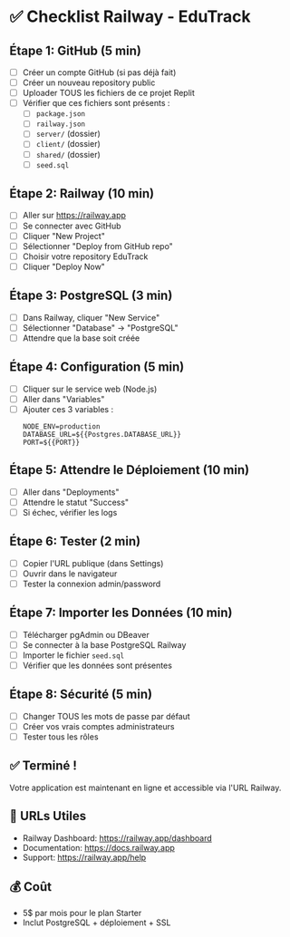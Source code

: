 # ✅ Checklist Railway - EduTrack

## Étape 1: GitHub (5 min)
- [ ] Créer un compte GitHub (si pas déjà fait)
- [ ] Créer un nouveau repository public
- [ ] Uploader TOUS les fichiers de ce projet Replit
- [ ] Vérifier que ces fichiers sont présents :
  - [ ] `package.json`
  - [ ] `railway.json`
  - [ ] `server/` (dossier)
  - [ ] `client/` (dossier)
  - [ ] `shared/` (dossier)
  - [ ] `seed.sql`

## Étape 2: Railway (10 min)
- [ ] Aller sur https://railway.app
- [ ] Se connecter avec GitHub
- [ ] Cliquer "New Project"
- [ ] Sélectionner "Deploy from GitHub repo"
- [ ] Choisir votre repository EduTrack
- [ ] Cliquer "Deploy Now"

## Étape 3: PostgreSQL (3 min)
- [ ] Dans Railway, cliquer "New Service"
- [ ] Sélectionner "Database" → "PostgreSQL"
- [ ] Attendre que la base soit créée

## Étape 4: Configuration (5 min)
- [ ] Cliquer sur le service web (Node.js)
- [ ] Aller dans "Variables"
- [ ] Ajouter ces 3 variables :
  ```
  NODE_ENV=production
  DATABASE_URL=${{Postgres.DATABASE_URL}}
  PORT=${{PORT}}
  ```

## Étape 5: Attendre le Déploiement (10 min)
- [ ] Aller dans "Deployments"
- [ ] Attendre le statut "Success"
- [ ] Si échec, vérifier les logs

## Étape 6: Tester (2 min)
- [ ] Copier l'URL publique (dans Settings)
- [ ] Ouvrir dans le navigateur
- [ ] Tester la connexion admin/password

## Étape 7: Importer les Données (10 min)
- [ ] Télécharger pgAdmin ou DBeaver
- [ ] Se connecter à la base PostgreSQL Railway
- [ ] Importer le fichier `seed.sql`
- [ ] Vérifier que les données sont présentes

## Étape 8: Sécurité (5 min)
- [ ] Changer TOUS les mots de passe par défaut
- [ ] Créer vos vrais comptes administrateurs
- [ ] Tester tous les rôles

## ✅ Terminé !
Votre application est maintenant en ligne et accessible via l'URL Railway.

## 🔗 URLs Utiles
- Railway Dashboard: https://railway.app/dashboard
- Documentation: https://docs.railway.app
- Support: https://railway.app/help

## 💰 Coût
- 5$ par mois pour le plan Starter
- Inclut PostgreSQL + déploiement + SSL